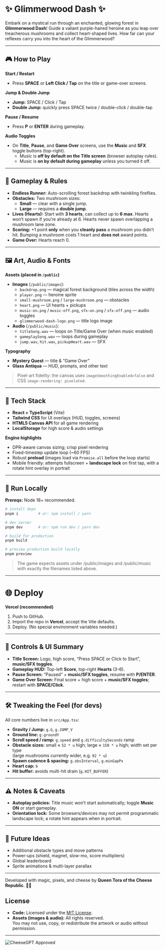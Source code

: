 # ✨ Glimmerwood Dash ✨

Embark on a mystical run through an enchanted, glowing forest in **Glimmerwood Dash**! Guide a valiant purple-haired heroine as you leap over treacherous mushrooms and collect heart-shaped lives. How far can your reflexes carry you into the heart of the Glimmerwood?

---

## 🎮 How to Play

**Start / Restart**

- Press **SPACE** or **Left Click / Tap** on the title or game-over screens.

**Jump & Double Jump**

- **Jump:** SPACE / Click / Tap
- **Double Jump:** quickly press SPACE twice / double-click / double-tap

**Pause / Resume**

- Press **P** or **ENTER** during gameplay.

**Audio Toggles**

- On **Title**, **Pause**, and **Game Over** screens, use the **Music** and **SFX** toggle buttons (top-right).
  - Music is **off by default on the Title screen** (browser autoplay rules).
  - Music is **on by default during gameplay** unless you turned it off.

---

## 🍄 Gameplay & Rules

- **Endless Runner:** Auto-scrolling forest backdrop with twinkling fireflies.
- **Obstacles:** Two mushroom sizes:
  - **Small** — clear with a single jump.
  - **Large** — requires a **double jump**.
- **Lives (Hearts):** Start with **3 hearts**, can collect up to **6 max**. Hearts won’t spawn if you’re already at 6. Hearts never spawn overlapping a mushroom lane zone.
- **Scoring:** +1 point **only** when you **cleanly pass** a mushroom you didn’t hit. Bumping a mushroom costs 1 heart and **does not** award points.
- **Game Over:** Hearts reach 0.

---

## 🖼️ Art, Audio & Fonts

**Assets (placed in `/public`)**

- **Images** (`/public/images`):
  - `backdrop.png` — magical forest background (tiles across the width)
  - `player.png` — heroine sprite
  - `small-mushroom.png` / `large-mushroom.png` — obstacles
  - `heart.png` — UI hearts + pickups
  - `music-on.png` / `music-off.png`, `sfx-on.png` / `sfx-off.png` — audio toggles
  - `glimmerwood-dash-logo.png` — title logo image
- **Audio** (`/public/music`):
  - `titleSong.wav` — loops on Title/Game Over (when music enabled)
  - `gameplaySong.wav` — loops during gameplay
  - `jump.wav`, `hit.wav`, `pickupHeart.wav` — SFX

**Typography**

- **Mystery Quest** — title & “Game Over”
- **Glass Antiqua** — HUD, prompts, and other text

> Pixel-art fidelity: the canvas uses `imageSmoothingEnabled=false` and CSS `image-rendering: pixelated`.

---

## 🧱 Tech Stack

- **React + TypeScript** (Vite)
- **Tailwind CSS** for UI overlays (HUD, toggles, screens)
- **HTML5 Canvas API** for all game rendering
- **LocalStorage** for high score & audio settings

**Engine highlights**

- DPR-aware canvas sizing; crisp pixel rendering
- Fixed-timestep update loop (~60 FPS)
- Robust **preload** (images load via `Promise.all` before the loop starts)
- Mobile friendly: attempts fullscreen + **landscape lock** on first tap, with a rotate hint overlay in portrait

---

## 🚀 Run Locally

**Prereqs:** Node 18+ recommended.

```bash
# install deps
pnpm i         # or: npm install / yarn

# dev server
pnpm dev       # or: npm run dev / yarn dev

# build for production
pnpm build

# preview production build locally
pnpm preview
```

> The game expects assets under /public/images and /public/music with exactly the filenames listed above.

---

# 🌐 Deploy

**Vercel (recommended)**

1. Push to GitHub.
2. Import the repo in **Vercel**, accept the Vite defaults.
3. Deploy. (No special environment variables needed.)

---

## 🧭 Controls & UI Summary

- **Title Screen:** Logo, high score, “Press SPACE or Click to Start”, **music/SFX toggles**.
- **Gameplay HUD:** Top-left **Score**, top-right **Hearts** (3–6).
- **Pause Screen:** “Paused” + **music/SFX toggles**, resume with **P/ENTER**.
- **Game Over Screen:** Final score + high score + **music/SFX toggles**; restart with **SPACE/Click**.

---

## 🛠️ Tweaking the Feel (for devs)

All core numbers live in `src/App.tsx`:

- **Gravity / Jump:** `g.G`, `g.JUMP_V`
- **Ground line:** `g.groundY`
- **Scroll speed / ramp:** `g.speed` and `g.difficultySeconds` ramp
- **Obstacle sizes:** small ≈ `52 * u` high; large ≈ `150 * u` high; width set per type  
  (large mushrooms currently wider, e.g. `92 * u`)
- **Spawn cadence & spacing:** `g.obsInterval`, `g.minGapPx`
- **Heart cap:** `6`
- **Hit buffer:** avoids multi-hit drain (`g.HIT_BUFFER`)

---

## ⚠️ Notes & Caveats

- **Autoplay policies:** Title music won’t start automatically; toggle **Music ON** or start gameplay.
- **Orientation lock:** Some browsers/devices may not permit programmatic landscape lock; a rotate hint appears when in portrait.

---

## 🌟 Future Ideas

- Additional obstacle types and move patterns
- Power-ups (shield, magnet, slow-mo, score multipliers)
- Global leaderboard
- Sprite animations & multi-layer parallax

---

Developed with magic, pixels, and cheese by **Queen Tora of the Cheese Republic**. 👑🧀

## License

- **Code:** Licensed under the [MIT License](LICENSE).
- **Assets (images & audio):** All rights reserved.  
  You may not use, copy, or redistribute the artwork or audio without permission.

---

![CheeseGPT Approved](https://img.shields.io/badge/CheeseGPT-Approved-ffd53d?style=for-the-badge&logo=databricks&logoColor=white&labelColor=0000a3)
